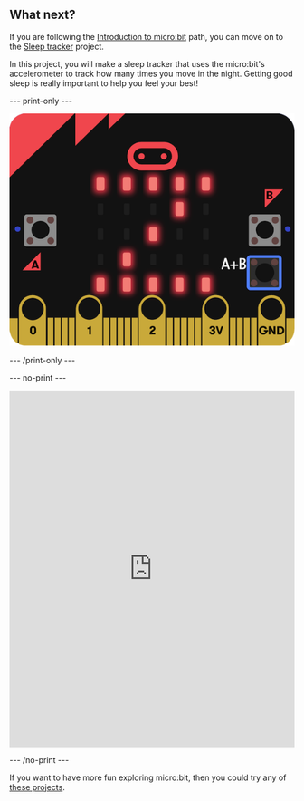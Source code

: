 ## What next?

If you are following the [Introduction to micro:bit](https://projects.raspberrypi.org/en/raspberrypi/path-name) path, you can move on to the [Sleep tracker](https://projects.raspberrypi.org/en/projects/sleep-tracker) project. 

In this project, you will make a sleep tracker that uses the micro:bit's accelerometer to track how many times you move in the night. Getting good sleep is really important to help you feel your best!

--- print-only ---
 
![Sleep tracker](images/sleep-tracker.png)

--- /print-only ---

--- no-print ---

<div style="position:relative;height:0;padding-bottom:125%;overflow:hidden;"><iframe style="position:absolute;top:0;left:0;width:100%;height:100%;" src="https://makecode.microbit.org/---run?id=_14Lib71CCP0F" allowfullscreen="allowfullscreen" sandbox="allow-popups allow-forms allow-scripts allow-same-origin" frameborder="0"></iframe></div>


--- /no-print ---

If you want to have more fun exploring micro:bit, then you could try any of [these projects](https://projects.raspberrypi.org/en/projects?software%5B%5D=makecode&curriculum%5B%5D=%201).
